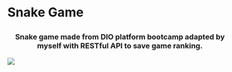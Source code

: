 # <p> Snake Game
### <p align="center">Snake game made from DIO platform bootcamp adapted by myself with RESTful API to save game ranking.</p>
<img src="https://user-images.githubusercontent.com/78851164/130399102-a42d5ec6-dbb9-4fea-af2b-683f3c5a0f61.jpg">
